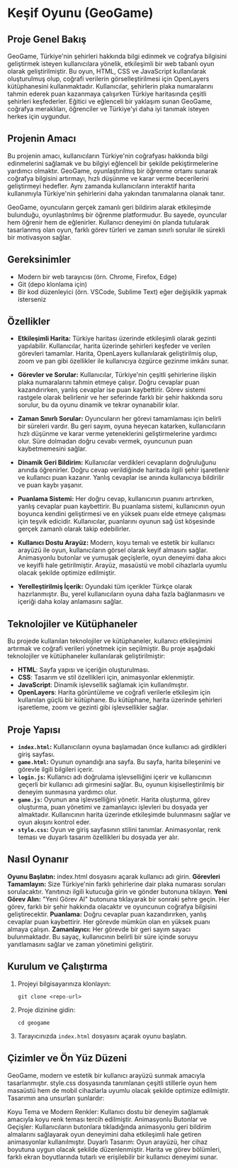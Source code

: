 # Keşif Oyunu (GeoGame)

## Proje Genel Bakış
GeoGame, Türkiye'nin şehirleri hakkında bilgi edinmek ve coğrafya bilgisini geliştirmek isteyen kullanıcılara yönelik, etkileşimli bir web tabanlı oyun olarak geliştirilmiştir. Bu oyun, HTML, CSS ve JavaScript kullanılarak oluşturulmuş olup, coğrafi verilerin görselleştirilmesi için OpenLayers kütüphanesini kullanmaktadır. Kullanıcılar, şehirlerin plaka numaralarını tahmin ederek puan kazanmaya çalışırken Türkiye haritasında çeşitli şehirleri keşfederler. Eğitici ve eğlenceli bir yaklaşım sunan GeoGame, coğrafya meraklıları, öğrenciler ve Türkiye'yi daha iyi tanımak isteyen herkes için uygundur.

## Projenin Amacı
Bu projenin amacı, kullanıcıların Türkiye'nin coğrafyası hakkında bilgi edinmelerini sağlamak ve bu bilgiyi eğlenceli bir şekilde pekiştirmelerine yardımcı olmaktır. GeoGame, oyunlaştırılmış bir öğrenme ortamı sunarak coğrafya bilgisini artırmayı, hızlı düşünme ve karar verme becerilerini geliştirmeyi hedefler. Aynı zamanda kullanıcıların interaktif harita kullanımıyla Türkiye'nin şehirlerini daha yakından tanımalarına olanak tanır.

GeoGame, oyuncuların gerçek zamanlı geri bildirim alarak etkileşimde bulunduğu, oyunlaştırılmış bir öğrenme platformudur. Bu sayede, oyuncular hem öğrenir hem de eğlenirler. Kullanıcı deneyimi ön planda tutularak tasarlanmış olan oyun, farklı görev türleri ve zaman sınırlı sorular ile sürekli bir motivasyon sağlar.

## Gereksinimler
- Modern bir web tarayıcısı (örn. Chrome, Firefox, Edge)
- Git (depo klonlama için)
- Bir kod düzenleyici (örn. VSCode, Sublime Text) eğer değişiklik yapmak isterseniz

## Özellikler
- **Etkileşimli Harita:** Türkiye haritası üzerinde etkileşimli olarak gezinti yapılabilir. Kullanıcılar, harita üzerinde şehirleri keşfeder ve verilen görevleri tamamlar. Harita, OpenLayers kullanılarak geliştirilmiş olup, zoom ve pan gibi özellikler ile kullanıcıya özgürce gezinme imkânı sunar.

- **Görevler ve Sorular:** Kullanıcılar, Türkiye'nin çeşitli şehirlerine ilişkin plaka numaralarını tahmin etmeye çalışır. Doğru cevaplar puan kazandırırken, yanlış cevaplar ise puan kaybettirir. Görev sistemi rastgele olarak belirlenir ve her seferinde farklı bir şehir hakkında soru sorulur, bu da oyunu dinamik ve tekrar oynanabilir kılar.

- **Zaman Sınırlı Sorular:** Oyuncuların her görevi tamamlaması için belirli bir süreleri vardır. Bu geri sayım, oyuna heyecan katarken, kullanıcıların hızlı düşünme ve karar verme yeteneklerini geliştirmelerine yardımcı olur. Süre dolmadan doğru cevabı vermek, oyuncunun puan kaybetmemesini sağlar.

- **Dinamik Geri Bildirim:** Kullanıcılar verdikleri cevapların doğruluğunu anında öğrenirler. Doğru cevap verildiğinde haritada ilgili şehir işaretlenir ve kullanıcı puan kazanır. Yanlış cevaplar ise anında kullanıcıya bildirilir ve puan kaybı yaşanır.

- **Puanlama Sistemi:** Her doğru cevap, kullanıcının puanını artırırken, yanlış cevaplar puan kaybettirir. Bu puanlama sistemi, kullanıcının oyun boyunca kendini geliştirmesi ve en yüksek puanı elde etmeye çalışması için teşvik edicidir. Kullanıcılar, puanlarını oyunun sağ üst köşesinde gerçek zamanlı olarak takip edebilirler.

- **Kullanıcı Dostu Arayüz:** Modern, koyu temalı ve estetik bir kullanıcı arayüzü ile oyun, kullanıcıların görsel olarak keyif almasını sağlar. Animasyonlu butonlar ve yumuşak geçişlerle, oyun deneyimi daha akıcı ve keyifli hale getirilmiştir. Arayüz, masaüstü ve mobil cihazlarla uyumlu olacak şekilde optimize edilmiştir.

- **Yerelleştirilmiş İçerik:** Oyundaki tüm içerikler Türkçe olarak hazırlanmıştır. Bu, yerel kullanıcıların oyuna daha fazla bağlanmasını ve içeriği daha kolay anlamasını sağlar.

## Teknolojiler ve Kütüphaneler
Bu projede kullanılan teknolojiler ve kütüphaneler, kullanıcı etkileşimini artırmak ve coğrafi verileri yönetmek için seçilmiştir.
Bu proje aşağıdaki teknolojiler ve kütüphaneler kullanılarak geliştirilmiştir:
- **HTML**: Sayfa yapısı ve içeriğin oluşturulması.
- **CSS**: Tasarım ve stil özellikleri için, animasyonlar eklenmiştir.
- **JavaScript**: Dinamik işlevsellik sağlamak için kullanılmıştır.
- **OpenLayers**: Harita görüntüleme ve coğrafi verilerle etkileşim için kullanılan güçlü bir kütüphane. Bu kütüphane, harita üzerinde şehirleri işaretleme, zoom ve gezinti gibi işlevsellikler sağlar.

## Proje Yapısı
- **`index.html`:** Kullanıcıların oyuna başlamadan önce kullanıcı adı girdikleri giriş sayfası.
- **`game.html`:** Oyunun oynandığı ana sayfa. Bu sayfa, harita bileşenini ve görevle ilgili bilgileri içerir.
- **`login.js`:** Kullanıcı adı doğrulama işlevselliğini içerir ve kullanıcının geçerli bir kullanıcı adı girmesini sağlar. Bu, oyunun kişiselleştirilmiş bir deneyim sunmasına yardımcı olur.
- **`game.js`:** Oyunun ana işlevselliğini yönetir. Harita oluşturma, görev oluşturma, puan yönetimi ve zamanlayıcı işlevleri bu dosyada yer almaktadır. Kullanıcının harita üzerinde etkileşimde bulunmasını sağlar ve oyun akışını kontrol eder.
- **`style.css`:** Oyun ve giriş sayfasının stilini tanımlar. Animasyonlar, renk teması ve duyarlı tasarım özellikleri bu dosyada yer alır.

## Nasıl Oynanır
**Oyunu Başlatın:** index.html dosyasını açarak kullanıcı adı girin.
**Görevleri Tamamlayın:** Size Türkiye'nin farklı şehirlerine dair plaka numarası soruları sorulacaktır. Yanıtınızı ilgili kutucuğa girin ve gönder butonuna tıklayın.
**Yeni Görev Alın:** "Yeni Görev Al" butonuna tıklayarak bir sonraki şehre geçin. Her görev, farklı bir şehir hakkında olacaktır ve oyuncunun coğrafya bilgisini geliştirecektir.
**Puanlama:** Doğru cevaplar puan kazandırırken, yanlış cevaplar puan kaybettirir. Her görevde mümkün olan en yüksek puanı almaya çalışın.
**Zamanlayıcı:** Her görevde bir geri sayım sayacı bulunmaktadır. Bu sayaç, kullanıcının belirli bir süre içinde soruyu yanıtlamasını sağlar ve zaman yönetimini geliştirir.

## Kurulum ve Çalıştırma
1. Projeyi bilgisayarınıza klonlayın:
   ```
   git clone <repo-url>
   ```
2. Proje dizinine gidin:
   ```
   cd geogame
   ```
3. Tarayıcınızda `index.html` dosyasını açarak oyunu başlatın.

## Çizimler ve Ön Yüz Düzeni
GeoGame, modern ve estetik bir kullanıcı arayüzü sunmak amacıyla tasarlanmıştır. style.css dosyasında tanımlanan çeşitli stillerle oyun hem masaüstü hem de mobil cihazlarla uyumlu olacak şekilde optimize edilmiştir. Tasarımın ana unsurları şunlardır:

Koyu Tema ve Modern Renkler: Kullanıcı dostu bir deneyim sağlamak amacıyla koyu renk teması tercih edilmiştir.
Animasyonlu Butonlar ve Geçişler: Kullanıcıların butonlara tıkladığında animasyonlu geri bildirim almalarını sağlayarak oyun deneyimini daha etkileşimli hale getiren animasyonlar kullanılmıştır.
Duyarlı Tasarım: Oyun arayüzü, her cihaz boyutuna uygun olacak şekilde düzenlenmiştir. Harita ve görev bölümleri, farklı ekran boyutlarında tutarlı ve erişilebilir bir kullanıcı deneyimi sunar.

